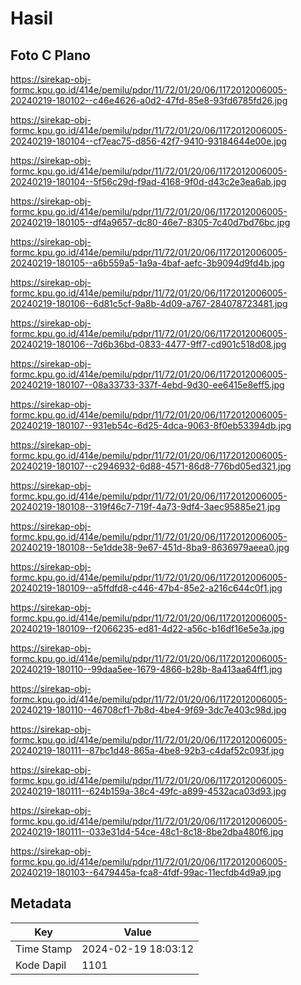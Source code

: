 # Hasil

## Foto C Plano

https://sirekap-obj-formc.kpu.go.id/414e/pemilu/pdpr/11/72/01/20/06/1172012006005-20240219-180102--c46e4626-a0d2-47fd-85e8-93fd6785fd26.jpg

https://sirekap-obj-formc.kpu.go.id/414e/pemilu/pdpr/11/72/01/20/06/1172012006005-20240219-180104--cf7eac75-d856-42f7-9410-93184644e00e.jpg

https://sirekap-obj-formc.kpu.go.id/414e/pemilu/pdpr/11/72/01/20/06/1172012006005-20240219-180104--5f56c29d-f9ad-4168-9f0d-d43c2e3ea6ab.jpg

https://sirekap-obj-formc.kpu.go.id/414e/pemilu/pdpr/11/72/01/20/06/1172012006005-20240219-180105--df4a9657-dc80-46e7-8305-7c40d7bd76bc.jpg

https://sirekap-obj-formc.kpu.go.id/414e/pemilu/pdpr/11/72/01/20/06/1172012006005-20240219-180105--a6b559a5-1a9a-4baf-aefc-3b9094d9fd4b.jpg

https://sirekap-obj-formc.kpu.go.id/414e/pemilu/pdpr/11/72/01/20/06/1172012006005-20240219-180106--6d81c5cf-9a8b-4d09-a767-284078723481.jpg

https://sirekap-obj-formc.kpu.go.id/414e/pemilu/pdpr/11/72/01/20/06/1172012006005-20240219-180106--7d6b36bd-0833-4477-9ff7-cd901c518d08.jpg

https://sirekap-obj-formc.kpu.go.id/414e/pemilu/pdpr/11/72/01/20/06/1172012006005-20240219-180107--08a33733-337f-4ebd-9d30-ee6415e8eff5.jpg

https://sirekap-obj-formc.kpu.go.id/414e/pemilu/pdpr/11/72/01/20/06/1172012006005-20240219-180107--931eb54c-6d25-4dca-9063-8f0eb53394db.jpg

https://sirekap-obj-formc.kpu.go.id/414e/pemilu/pdpr/11/72/01/20/06/1172012006005-20240219-180107--c2946932-6d88-4571-86d8-776bd05ed321.jpg

https://sirekap-obj-formc.kpu.go.id/414e/pemilu/pdpr/11/72/01/20/06/1172012006005-20240219-180108--319f46c7-719f-4a73-9df4-3aec95885e21.jpg

https://sirekap-obj-formc.kpu.go.id/414e/pemilu/pdpr/11/72/01/20/06/1172012006005-20240219-180108--5e1dde38-9e67-451d-8ba9-8636979aeea0.jpg

https://sirekap-obj-formc.kpu.go.id/414e/pemilu/pdpr/11/72/01/20/06/1172012006005-20240219-180109--a5ffdfd8-c446-47b4-85e2-a216c644c0f1.jpg

https://sirekap-obj-formc.kpu.go.id/414e/pemilu/pdpr/11/72/01/20/06/1172012006005-20240219-180109--f2066235-ed81-4d22-a56c-b16df16e5e3a.jpg

https://sirekap-obj-formc.kpu.go.id/414e/pemilu/pdpr/11/72/01/20/06/1172012006005-20240219-180110--99daa5ee-1679-4866-b28b-8a413aa64ff1.jpg

https://sirekap-obj-formc.kpu.go.id/414e/pemilu/pdpr/11/72/01/20/06/1172012006005-20240219-180110--46708cf1-7b8d-4be4-9f69-3dc7e403c98d.jpg

https://sirekap-obj-formc.kpu.go.id/414e/pemilu/pdpr/11/72/01/20/06/1172012006005-20240219-180111--87bc1d48-865a-4be8-92b3-c4daf52c093f.jpg

https://sirekap-obj-formc.kpu.go.id/414e/pemilu/pdpr/11/72/01/20/06/1172012006005-20240219-180111--624b159a-38c4-49fc-a899-4532aca03d93.jpg

https://sirekap-obj-formc.kpu.go.id/414e/pemilu/pdpr/11/72/01/20/06/1172012006005-20240219-180111--033e31d4-54ce-48c1-8c18-8be2dba480f6.jpg

https://sirekap-obj-formc.kpu.go.id/414e/pemilu/pdpr/11/72/01/20/06/1172012006005-20240219-180103--6479445a-fca8-4fdf-99ac-11ecfdb4d9a9.jpg


## Metadata

| Key        | Value               |
| ---------- | ------------------- |
| Time Stamp | 2024-02-19 18:03:12 |
| Kode Dapil | 1101                |



